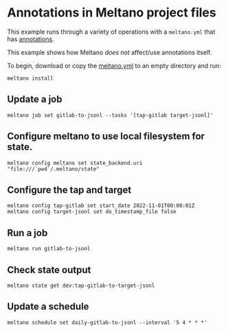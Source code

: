 # Annotations in Meltano project files

This example runs through a variety of operations with a `meltano.yml` that has [annotations](https://docs.meltano.com/concepts/project#annotations).

This example shows how Meltano *does not* affect/use annotations itself.

To begin, download or copy the [meltano.yml](/integration/example-library/meltano-s3/meltano.yml) to an empty directory and run:

```shell
meltano install
```

## Update a job

```shell
meltano job set gitlab-to-jsonl --tasks '[tap-gitlab target-jsonl]'
```

## Configure meltano to use local filesystem for state.

```shell
meltano config meltano set state_backend.uri "file:///`pwd`/.meltano/state"
```

## Configure the tap and target

```shell
meltano config tap-gitlab set start_date 2022-11-01T00:00:01Z
meltano config target-jsonl set do_timestamp_file false
```

## Run a job

```shell
meltano run gitlab-to-jsonl
```

## Check state output

```shell
meltano state get dev:tap-gitlab-to-target-jsonl
```

## Update a schedule

```shell
meltano schedule set daily-gitlab-to-jsonl --interval '5 4 * * *'
```
